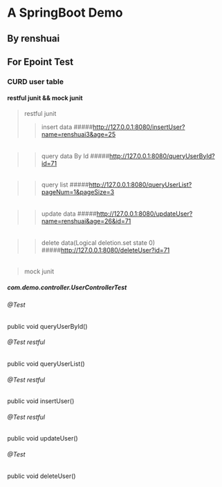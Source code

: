 # A SpringBoot Demo
>
## By renshuai 
## For Epoint Test
### CURD user table
>
#### restful junit && mock junit
> restful junit
>>insert data
#####http://127.0.0.1:8080/insertUser?name=renshuai3&age=25
######
>>query data By Id
#####http://127.0.0.1:8080/queryUserById?id=71 
######
>>query list
#####http://127.0.0.1:8080/queryUserList?pageNum=1&pageSize=3
######
>>update data
#####http://127.0.0.1:8080/updateUser?name=renshuai&age=26&id=71
######
>>delete data(Logical deletion.set state 0)
#####http://127.0.0.1:8080/deleteUser?id=71
######
> mock junit
##### com.demo.controller.UserControllerTest
###### @Test  
public void queryUserById()
###### @Test  restful
public void queryUserList()
###### @Test  restful
public void insertUser()
###### @Test  restful
public void updateUser()
###### @Test
public void deleteUser()